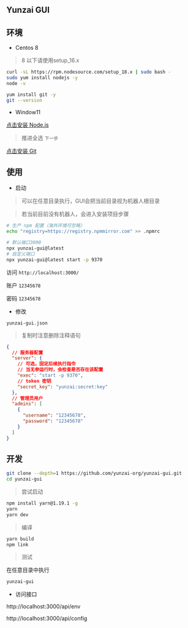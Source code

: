 ## Yunzai GUI

## 环境

- Centos 8

> 8 以下请使用setup_16.x

```sh
curl -sL https://rpm.nodesource.com/setup_18.x | sudo bash -
sudo yum install nodejs -y
node -v
```

```sh
yum install git -y
git --version
```

- Window11

[点击安装 Node.js](https://nodejs.org)

> 推进全选 `下一步`

[点击安装 Git](https://nodejs.org)

## 使用

- 启动

> 可以在任意目录执行，GUI会把当前目录视为机器人根目录

> 若当前目前没有机器人，会进入安装项目步骤

```sh
# 生产 npm 配置（海外环境可忽略）
echo "registry=https://registry.npmmirror.com" >> .npmrc
```

```sh
# 默认端口3000
npx yunzai-gui@latest
# 自定义端口
npx yunzai-gui@latest start -p 9370
```

访问 `http://localhost:3000/`

账户 `12345678`

密码 `12345678`

- 修改

`yunzai-gui.json`

> 复制时注意删除注释语句

```json
{
  // 服务器配置
  "server": {
    // 可选，固定后续执行指令
    // 当无参运行时，会检查是否存在该配置
    "exec": "start -p 9370",
    // token 密钥
    "secret_key": "yunzai:secret:key"
  },
  // 管理员用户
  "admins": [
    {
      "username": "12345678",
      "password": "12345678"
    }
  ]
}
```

## 开发

```sh
git clone --depth=1 https://github.com/yunzai-org/yunzai-gui.git
cd yunzai-gui
```

> 尝试启动

```sh
npm install yarn@1.19.1 -g
yarn
yarn dev
```

> 编译

```sh
yarn build
npm link
```

> 测试

在任意目录中执行

```sh
yunzai-gui
```

- 访问接口

http://localhost:3000/api/env

http://localhost:3000/api/config

